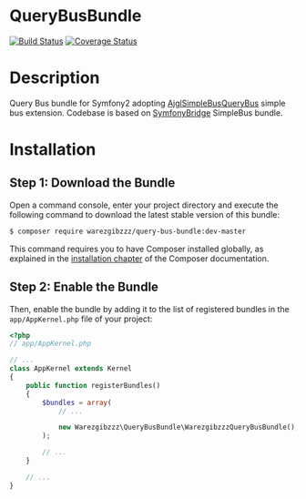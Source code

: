 # QueryBusBundle

[![Build Status](https://travis-ci.org/warezgibzzz/QueryBusBundle.svg?branch=master)](https://travis-ci.org/warezgibzzz/QueryBusBundle)
[![Coverage Status](https://coveralls.io/repos/github/warezgibzzz/QueryBusBundle/badge.svg?branch=master)](https://coveralls.io/github/warezgibzzz/QueryBusBundle?branch=master)

Description
===========

Query Bus bundle for Symfony2 adopting [AjglSimpleBusQueryBus](https://github.com/ajgarlag/AjglSimpleBusQueryBus) simple bus extension.
Codebase is based on [SymfonyBridge](https://github.com/SimpleBus/SymfonyBridge) SimpleBus bundle.

Installation
============

Step 1: Download the Bundle
---------------------------

Open a command console, enter your project directory and execute the
following command to download the latest stable version of this bundle:

```bash
$ composer require warezgibzzz/query-bus-bundle:dev-master
```

This command requires you to have Composer installed globally, as explained
in the [installation chapter](https://getcomposer.org/doc/00-intro.md)
of the Composer documentation.

Step 2: Enable the Bundle
-------------------------

Then, enable the bundle by adding it to the list of registered bundles
in the `app/AppKernel.php` file of your project:

```php
<?php
// app/AppKernel.php

// ...
class AppKernel extends Kernel
{
    public function registerBundles()
    {
        $bundles = array(
            // ...

            new Warezgibzzz\QueryBusBundle\WarezgibzzzQueryBusBundle(),
        );

        // ...
    }

    // ...
}
```
